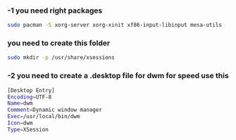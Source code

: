 ### -1 you need right packages 
```bash
sudo pacman -S xorg-server xorg-xinit xf86-input-libinput mesa-utils
```
### you need to create this folder 
```bash
sudo mkdir -p /usr/share/xsessions
```
### -2 you need to create a .desktop file for dwm for speed use this
```bash
[Desktop Entry]
Encoding=UTF-8
Name=dwm
Comment=Dynamic window manager
Exec=/usr/local/bin/dwm
Icon=dwm
Type=XSession
```
